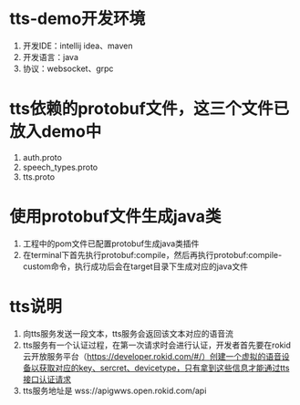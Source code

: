 # tts-demo开发环境
1. 开发IDE：intellij idea、maven
2. 开发语言：java
3. 协议：websocket、grpc

# tts依赖的protobuf文件，这三个文件已放入demo中
1. auth.proto
2. speech_types.proto
3. tts.proto

# 使用protobuf文件生成java类
1. 工程中的pom文件已配置protobuf生成java类插件
2. 在terminal下首先执行protobuf:compile，然后再执行protobuf:compile-custom命令，执行成功后会在target目录下生成对应的java文件

# tts说明
1. 向tts服务发送一段文本，tts服务会返回该文本对应的语音流
2. tts服务有一个认证过程，在第一次请求时会进行认证，开发者首先要在rokid云开放服务平台（https://developer.rokid.com/#/）创建一个虚拟的语音设备以获取对应的key、sercret、devicetype，只有拿到这些信息才能通过tts接口认证请求
3. tts服务地址是 wss://apigwws.open.rokid.com/api
